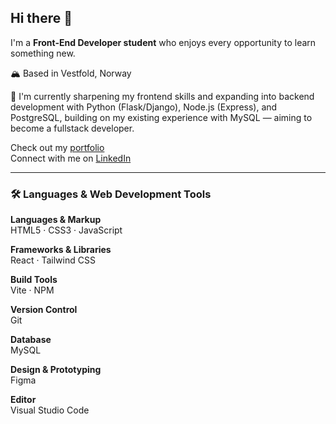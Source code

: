## Hi there 👋

I'm a **Front-End Developer student** who enjoys every opportunity to learn something new.  

:mountain_snow: Based in Vestfold, Norway  

:seedling: I'm currently sharpening my frontend skills and expanding into backend development with Python (Flask/Django), Node.js (Express), and PostgreSQL, building on my existing experience with MySQL — aiming to become a fullstack developer.

Check out my [portfolio](#)  
Connect with me on [LinkedIn](https://www.linkedin.com/in/emma-caroline-brander-111384318/)

---

### 🛠️ Languages & Web Development Tools

**Languages & Markup**  
HTML5 · CSS3 · JavaScript

**Frameworks & Libraries**  
React · Tailwind CSS

**Build Tools**  
Vite · NPM

**Version Control**  
Git

**Database**  
MySQL

**Design & Prototyping**  
Figma

**Editor**  
Visual Studio Code

